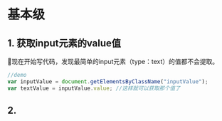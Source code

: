# 基本级

## 1. 获取input元素的value值

现在开始写代码，发现最简单的input元素（type：text）的值都不会提取。
```js
//demo
var inputValue = document.getElementsByClassName("inputValue");
var textValue = inputValue.value; //这样就可以获取那个值了
```

## 2. 
